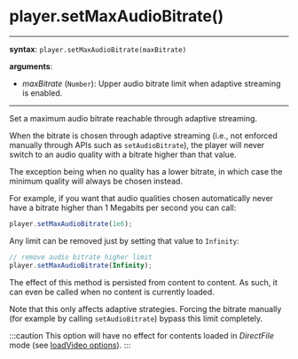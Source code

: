 # player.setMaxAudioBitrate()

---

**syntax**: `player.setMaxAudioBitrate(maxBitrate)`

**arguments**:

- _maxBitrate_ (`Number`): Upper audio bitrate limit when adaptive streaming
  is enabled.

---

Set a maximum audio bitrate reachable through adaptive streaming.

When the bitrate is chosen through adaptive streaming (i.e., not enforced
manually through APIs such as `setAudioBitrate`), the player will never switch
to an audio quality with a bitrate higher than that value.

The exception being when no quality has a lower bitrate, in which case the
minimum quality will always be chosen instead.

For example, if you want that audio qualities chosen automatically never have
a bitrate higher than 1 Megabits per second you can call:

```js
player.setMaxAudioBitrate(1e6);
```

Any limit can be removed just by setting that value to `Infinity`:

```js
// remove audio bitrate higher limit
player.setMaxAudioBitrate(Infinity);
```

The effect of this method is persisted from content to content. As such, it can
even be called when no content is currently loaded.

Note that this only affects adaptive strategies. Forcing the bitrate manually
(for example by calling `setAudioBitrate`) bypass this limit completely.

:::caution
This option will have no effect for contents loaded in _DirectFile_
mode (see [loadVideo options](../Loading_a_Content.md#transport)).
:::

